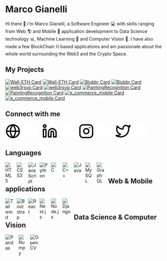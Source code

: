 # Marco Gianelli

Hi there 👋 i'm Marco Gianelli, a Software Engineer 💻 with skills ranging from Web 🌎 and Mobile 📱 application development to Data Science technology 📊, Machine Learning 🤖 and Computer Vision 👀. I have also made a few BlockChain ⛓️ based applications and am passionate about the whole world surrounding the Web3 and the Crypto Space.

## My Projects

[![Wall-ETH Card](https://github-readme-stats.vercel.app/api/pin/?username=giano95&repo=wall-eth&show_owner=true&theme=swift)](https://github.com/giano95/wall-eth#gh-light-mode-only)
[![Wall-ETH Card](https://github-readme-stats.vercel.app/api/pin/?username=giano95&repo=wall-eth&show_owner=true&theme=one_dark_pro)](https://github.com/giano95/wall-eth#gh-dark-mode-only)
[![Blubbr Card](https://github-readme-stats.vercel.app/api/pin/?username=giano95&repo=blubbr&show_owner=true&theme=swift)](https://github.com/giano95/blubbr#gh-light-mode-only)
[![Blubbr Card](https://github-readme-stats.vercel.app/api/pin/?username=giano95&repo=blubbr&show_owner=true&theme=one_dark_pro)](https://github.com/giano95/blubbr#gh-dark-mode-only)
[![web3rsvp Card](https://github-readme-stats.vercel.app/api/pin/?username=giano95&repo=web3rsvp&show_owner=true&theme=swift)](https://github.com/giano95/web3rsvp#gh-light-mode-only)
[![web3rsvp Card](https://github-readme-stats.vercel.app/api/pin/?username=giano95&repo=web3rsvp&show_owner=true&theme=one_dark_pro)](https://github.com/giano95/web3rsvp#gh-dark-mode-only)
[![PaintingRecognition Card](https://github-readme-stats.vercel.app/api/pin/?username=giano95&repo=PaintingRecognition&show_owner=true&theme=swift)](https://github.com/giano95/PaintingRecognition#gh-light-mode-only)
[![PaintingRecognition Card](https://github-readme-stats.vercel.app/api/pin/?username=giano95&repo=PaintingRecognition&show_owner=true&theme=one_dark_pro)](https://github.com/giano95/PaintingRecognition#gh-dark-mode-only)
[![e_commerce_mobile Card](https://github-readme-stats.vercel.app/api/pin/?username=giano95&repo=e_commerce_mobile&show_owner=true&theme=swift)](https://github.com/giano95/e_commerce_mobile#gh-light-mode-only)
[![e_commerce_mobile Card](https://github-readme-stats.vercel.app/api/pin/?username=giano95&repo=e_commerce_mobile&show_owner=true&theme=one_dark_pro)](https://github.com/giano95/e_commerce_mobile#gh-dark-mode-only)

## Connect with me

[![website](./img/globe-light.svg)](https://github.com/giano95#gh-light-mode-only)
[![website](./img/globe-dark.svg)](https://github.com/giano95#gh-dark-mode-only)
&nbsp;&nbsp;
[![linkedin](./img/linkedin-light.svg)](https://www.linkedin.com/in/giano95/#gh-light-mode-only)
[![linkedin](./img/linkedin-dark.svg)](https://www.linkedin.com/in/giano95/#gh-dark-mode-only)
&nbsp;&nbsp;
[![instagram](./img/instagram-light.svg)](https://www.instagram.com/_giano95/#gh-light-mode-only)
[![instagram](./img/instagram-dark.svg)](https://www.instagram.com/_giano95/#gh-dark-mode-only)
&nbsp;&nbsp;
[![twitter](./img/twitter-light.svg)](https://twitter.com/_giano95#gh-light-mode-only)
[![twitter](./img/twitter-dark.svg)](https://twitter.com/_giano95#gh-dark-mode-only)

## Languages

<img align="left" alt="HTML5" width="26px" src="https://cdn.jsdelivr.net/gh/devicons/devicon/icons/html5/html5-original.svg" style="padding-right:10px;" />
<img align="left" alt="CSS3" width="26px" src="https://cdn.jsdelivr.net/gh/devicons/devicon/icons/css3/css3-original.svg" style="padding-right:10px;" />
<img align="left" alt="JavaScript" width="26px" src="https://cdn.jsdelivr.net/gh/devicons/devicon/icons/javascript/javascript-original.svg" style="padding-right:10px;" />
<img align="left" alt="Python" width="26px" src="https://cdn.jsdelivr.net/gh/devicons/devicon/icons/python/python-original.svg" style="padding-right:10px;" />
<img align="left" alt="C" width="26px" src="https://cdn.jsdelivr.net/gh/devicons/devicon/icons/c/c-original.svg" style="padding-right:10px;"/>
<img align="left" alt="C++" width="26px" src="https://cdn.jsdelivr.net/gh/devicons/devicon/icons/cplusplus/cplusplus-original.svg" style="padding-right:10px;" />
<img align="left" alt="Java" width="26px"src="https://cdn.jsdelivr.net/gh/devicons/devicon/icons/java/java-original.svg" style="padding-right:10px;"/>
<img align="left" alt="MySQL" width="26px" src="https://cdn.jsdelivr.net/gh/devicons/devicon/icons/mysql/mysql-original.svg" style="padding-right:10px;" />
<img align="left" alt="GraphQL" width="26px" src="https://cdn.jsdelivr.net/gh/devicons/devicon/icons/graphql/graphql-plain.svg" style="padding-right:10px;" />

<br />

## Web & Mobile applications

<img align="left" alt="Tailwind" width="26px" src="https://cdn.jsdelivr.net/gh/devicons/devicon/icons/tailwindcss/tailwindcss-plain.svg" style="padding-right:10px;" />
<img align="left" alt="Bootstrap" width="26px" src="https://cdn.jsdelivr.net/gh/devicons/devicon/icons/bootstrap/bootstrap-original.svg" style="padding-right:10px;"/>
<img align="left" alt="React" width="26px" src="https://cdn.jsdelivr.net/gh/devicons/devicon/icons/react/react-original.svg" style="padding-right:10px;" />
<img  align="left" alt="Next.js" width="26px" src="https://cdn.jsdelivr.net/gh/devicons/devicon/icons/nextjs/nextjs-original-wordmark.svg" style="padding-right:10px;"/>  
<img align="left" alt="Node.js" width="26px" src="https://cdn.jsdelivr.net/gh/devicons/devicon/icons/nodejs/nodejs-original.svg" style="padding-right:10px;" />
<img align="left" alt="Django" width="26px" src="https://cdn.jsdelivr.net/gh/devicons/devicon/icons/django/django-plain.svg" style="padding-right:10px;"/>

<br />

## Data Science & Computer Vision

<img align="left" alt="Pandas" width="32px" src="https://cdn.jsdelivr.net/gh/devicons/devicon/icons/pandas/pandas-original-wordmark.svg" style="padding-right:10px;" />
<img align="left" alt="Numpy" width="26px" src="https://cdn.jsdelivr.net/gh/devicons/devicon/icons/numpy/numpy-original.svg" style="padding-right:10px;"/>
<img align="left" alt="OpenCV" width="32px" src="https://cdn.jsdelivr.net/gh/devicons/devicon/icons/opencv/opencv-original-wordmark.svg" style="padding-right:10px;"/>

<br />
